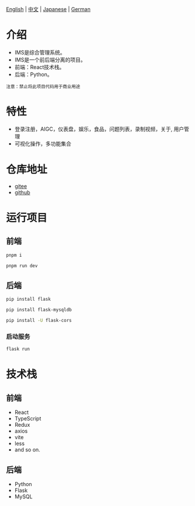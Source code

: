 [English](/README.md) | [中文](/README_zh-CN.md) | [Japanese](/README_ja-JP.md) | [German](/README_de.md)

# 介绍
- IMS是综合管理系统。
- IMS是一个前后端分离的项目。
- 前端：React技术栈。
- 后端：Python。
```
注意：禁止将此项目代码用于商业用途
```

# 特性
- 登录注册，AIGC，仪表盘，娱乐，食品，问题列表，录制视频，关于, 用户管理
- 可视化操作，多功能集合

# 仓库地址
- [gitee](https://gitee.com/xian-jin/IMS)
- [github](https://github.com/LiuXianJing/IMS)

# 运行项目
## 前端
```bash
pnpm i
```
```bash
pnpm run dev
```
## 后端
```bash
pip install flask
```
```bash
pip install flask-mysqldb
```
```bash
pip install -U flask-cors
```
### 启动服务
```bash
flask run
```

# 技术栈
## 前端
- React
- TypeScript
- Redux
- axios
- vite
- less
- and so on.
## 后端
- Python
- Flask
- MySQL
